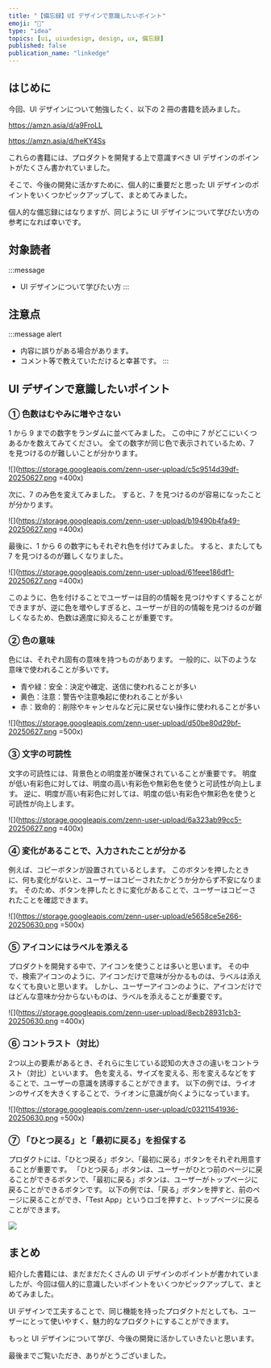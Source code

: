 ```yaml
---
title: "【備忘録】UI デザインで意識したいポイント"
emoji: "🎨"
type: "idea"
topics: [ui, uiuxdesign, design, ux, 備忘録]
published: false
publication_name: "linkedge"
---
```


## はじめに

今回、UI デザインについて勉強したく、以下の 2 冊の書籍を読みました。

https://amzn.asia/d/a9FroLL

https://amzn.asia/d/heKY4Ss

これらの書籍には、プロダクトを開発する上で意識すべき UI デザインのポイントがたくさん書かれていました。

そこで、今後の開発に活かすために、個人的に重要だと思った UI デザインのポイントをいくつかピックアップして、まとめてみました。

個人的な備忘録にはなりますが、同じように UI デザインについて学びたい方の参考になれば幸いです。

## 対象読者

:::message
- UI デザインについて学びたい方
:::

## 注意点

:::message alert
- 内容に誤りがある場合があります。
- コメント等で教えていただけると幸甚です。
:::

## UI デザインで意識したいポイント

### ① 色数はむやみに増やさない

1 から 9 までの数字をランダムに並べてみました。
この中に 7 がどこにいくつあるかを数えてみてください。
全ての数字が同じ色で表示されているため、7 を見つけるのが難しいことが分かります。

![](https://storage.googleapis.com/zenn-user-upload/c5c9514d39df-20250627.png =400x)

次に、7 のみ色を変えてみました。
すると、7 を見つけるのが容易になったことが分かります。

![](https://storage.googleapis.com/zenn-user-upload/b19490b4fa49-20250627.png =400x)

最後に、1 から 6 の数字にもそれぞれ色を付けてみました。
すると、またしても 7 を見つけるのが難しくなりました。

![](https://storage.googleapis.com/zenn-user-upload/61feee186df1-20250627.png =400x)

このように、色を付けることでユーザーは目的の情報を見つけやすくすることができますが、逆に色を増やしすぎると、ユーザーが目的の情報を見つけるのが難しくなるため、色数は適度に抑えることが重要です。

### ② 色の意味

色には、それぞれ固有の意味を持つものがあります。
一般的に、以下のような意味で使われることが多いです。
- 青や緑：安全：決定や確定、送信に使われることが多い
- 黄色：注意：警告や注意喚起に使われることが多い
- 赤：致命的：削除やキャンセルなど元に戻せない操作に使われることが多い

![](https://storage.googleapis.com/zenn-user-upload/d50be80d29bf-20250627.png =500x)

### ③ 文字の可読性

文字の可読性には、背景色との明度差が確保されていることが重要です。
明度が低い有彩色に対しては、明度の高い有彩色や無彩色を使うと可読性が向上します。
逆に、明度が高い有彩色に対しては、明度の低い有彩色や無彩色を使うと可読性が向上します。

![](https://storage.googleapis.com/zenn-user-upload/6a323ab99cc5-20250627.png =400x)

### ④ 変化があることで、入力されたことが分かる

例えば、コピーボタンが設置されているとします。
このボタンを押したときに、何も変化がないと、ユーザーはコピーされたかどうか分からず不安になります。
そのため、ボタンを押したときに変化があることで、ユーザーはコピーされたことを確認できます。

![](https://storage.googleapis.com/zenn-user-upload/e5658ce5e266-20250630.png =500x)

### ⑤ アイコンにはラベルを添える

プロダクトを開発する中で、アイコンを使うことは多いと思います。
その中で、検索アイコンのように、アイコンだけで意味が分かるものは、ラベルは添えなくても良いと思います。
しかし、ユーザーアイコンのように、アイコンだけではどんな意味か分からないものは、ラベルを添えることが重要です。

![](https://storage.googleapis.com/zenn-user-upload/8ecb28931cb3-20250630.png =400x)

### ⑥ コントラスト（対比）

2つ以上の要素があるとき、それらに生じている認知の大きさの違いをコントラスト（対比）といいます。
色を変える、サイズを変える、形を変えるなどをすることで、ユーザーの意識を誘導することができます。
以下の例では、ライオンのサイズを大きくすることで、ライオンに意識が向くようになっています。

![](https://storage.googleapis.com/zenn-user-upload/c03211541936-20250630.png =500x)

### ⑦ 「ひとつ戻る」と「最初に戻る」を担保する

プロダクトには、「ひとつ戻る」ボタン、「最初に戻る」ボタンをそれぞれ用意することが重要です。
「ひとつ戻る」ボタンは、ユーザーがひとつ前のページに戻ることができるボタンで、「最初に戻る」ボタンは、ユーザーがトップページに戻ることができるボタンです。
以下の例では、「戻る」ボタンを押すと、前のページに戻ることができ、「Test App」というロゴを押すと、トップページに戻ることができます。

![](https://storage.googleapis.com/zenn-user-upload/1cbab977a61e-20250630.png)

## まとめ

紹介した書籍には、まだまだたくさんの UI デザインのポイントが書かれていましたが、今回は個人的に意識したいポイントをいくつかピックアップして、まとめてみました。

UI デザインで工夫することで、同じ機能を持ったプロダクトだとしても、ユーザーにとって使いやすく、魅力的なプロダクトにすることができます。

もっと UI デザインについて学び、今後の開発に活かしていきたいと思います。

最後までご覧いただき、ありがとうございました。
